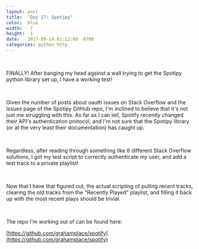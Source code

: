 ```yaml
---
layout: post
title:  "Day 17: Spotipy"
color:  blue
width:   7
height:  1
date:   2017-09-14 01:12:00 -0700
categories: python http
---
```


<br>

FINALLY! After banging my head against a wall trying to get the Spotipy python library
  set up, I have a working test!

<br>

Given the number of posts about oauth issues on Stack Overflow and the Issues page of
  the Spotipy GitHub repo, I'm inclined to believe that it's not just me struggling with this.
  As far as I can tell, Spotify recently changed their API's authentication protocol,
  and I'm not sure that the Spotipy library (or at the very least their documentation)
  has caught up.

<br>

Regardless, after reading through something like 8 different Stack Overflow solutions,
  I got my test script to correctly authenticate my user, and add a test track to a
  private playlist!

<br>

Now that I have that figured out, the actual scripting of pulling recent tracks,
  clearing the old tracks from the "Recently Played" playlist, and filling it back up with the
  most recent plays should be trivial.

<br>

The repo I'm working out of can be found here:

[https://github.com/grahamplace/spotify](https://github.com/grahamplace/spotify)
